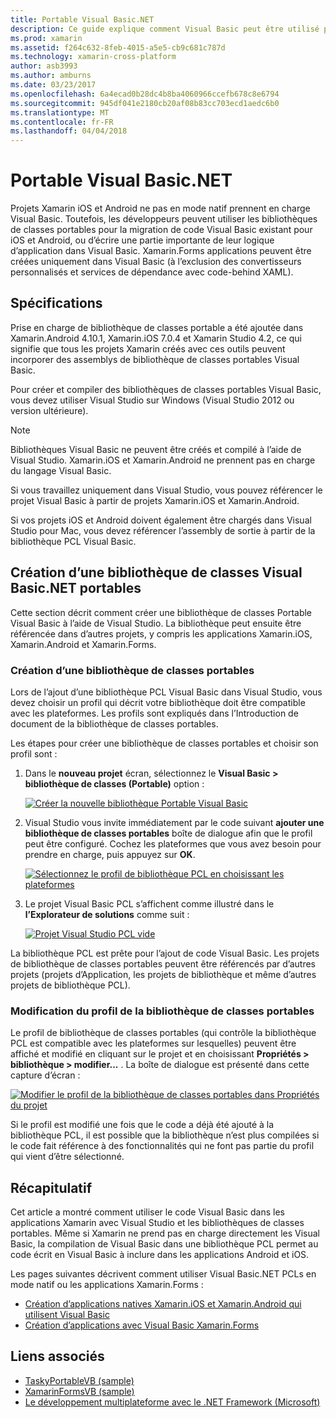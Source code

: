 ```yaml
---
title: Portable Visual Basic.NET
description: Ce guide explique comment Visual Basic peut être utilisé pour écrire des projets de bibliothèque de classes Portable (PCL) qui peuvent être utilisés dans les solutions ciblant Xamarin.iOS et Xamarin.Android.
ms.prod: xamarin
ms.assetid: f264c632-8feb-4015-a5e5-cb9c681c787d
ms.technology: xamarin-cross-platform
author: asb3993
ms.author: amburns
ms.date: 03/23/2017
ms.openlocfilehash: 6a4ecad0b28dc4b8ba4060966ccefb678c8e6794
ms.sourcegitcommit: 945df041e2180cb20af08b83cc703ecd1aedc6b0
ms.translationtype: MT
ms.contentlocale: fr-FR
ms.lasthandoff: 04/04/2018
---
```

# <a name="portable-visual-basicnet"></a>Portable Visual Basic.NET

Projets Xamarin iOS et Android ne pas en mode natif prennent en charge Visual Basic. Toutefois, les développeurs peuvent utiliser les bibliothèques de classes portables pour la migration de code Visual Basic existant pour iOS et Android, ou d’écrire une partie importante de leur logique d’application dans Visual Basic. Xamarin.Forms applications peuvent être créées uniquement dans Visual Basic (à l’exclusion des convertisseurs personnalisés et services de dépendance avec code-behind XAML).

## <a name="requirements"></a>Spécifications

Prise en charge de bibliothèque de classes portable a été ajoutée dans Xamarin.Android 4.10.1, Xamarin.iOS 7.0.4 et Xamarin Studio 4.2, ce qui signifie que tous les projets Xamarin créés avec ces outils peuvent incorporer des assemblys de bibliothèque de classes portables Visual Basic.

Pour créer et compiler des bibliothèques de classes portables Visual Basic, vous devez utiliser Visual Studio sur Windows (Visual Studio 2012 ou version ultérieure).

> [!NOTE]
> Bibliothèques Visual Basic ne peuvent être créés et compilé à l’aide de Visual Studio. Xamarin.iOS et Xamarin.Android ne prennent pas en charge du langage Visual Basic.
>
> Si vous travaillez uniquement dans Visual Studio, vous pouvez référencer le projet Visual Basic à partir de projets Xamarin.iOS et Xamarin.Android.
>
> Si vos projets iOS et Android doivent également être chargés dans Visual Studio pour Mac, vous devez référencer l’assembly de sortie à partir de la bibliothèque PCL Visual Basic.


## <a name="creating-a-visual-basicnet-pcl"></a>Création d’une bibliothèque de classes Visual Basic.NET portables

Cette section décrit comment créer une bibliothèque de classes Portable Visual Basic à l’aide de Visual Studio.
La bibliothèque peut ensuite être référencée dans d’autres projets, y compris les applications Xamarin.iOS, Xamarin.Android et Xamarin.Forms.

### <a name="creating-a-pcl"></a>Création d’une bibliothèque de classes portables

Lors de l’ajout d’une bibliothèque PCL Visual Basic dans Visual Studio, vous devez choisir un profil qui décrit votre bibliothèque doit être compatible avec les plateformes. Les profils sont expliqués dans l’Introduction de document de la bibliothèque de classes portables.

Les étapes pour créer une bibliothèque de classes portables et choisir son profil sont :

1.  Dans le **nouveau projet** écran, sélectionnez le **Visual Basic > bibliothèque de classes (Portable)** option :

    [![](images/image1-sml.png "Créer la nouvelle bibliothèque Portable Visual Basic")](images/image1.png#lightbox)

1.  Visual Studio vous invite immédiatement par le code suivant **ajouter une bibliothèque de classes portables** boîte de dialogue afin que le profil peut être configuré. Cochez les plateformes que vous avez besoin pour prendre en charge, puis appuyez sur **OK**.

    [![](images/image2-sml.png "Sélectionnez le profil de bibliothèque PCL en choisissant les plateformes")](images/image2.png#lightbox)

1.  Le projet Visual Basic PCL s’affichent comme illustré dans le **l’Explorateur de solutions** comme suit :

    [![](images/image3-sml.png "Projet Visual Studio PCL vide")](images/image3.png#lightbox)


La bibliothèque PCL est prête pour l’ajout de code Visual Basic. Les projets de bibliothèque de classes portables peuvent être référencés par d’autres projets (projets d’Application, les projets de bibliothèque et même d’autres projets de bibliothèque PCL).

### <a name="editing-the-pcl-profile"></a>Modification du profil de la bibliothèque de classes portables

Le profil de bibliothèque de classes portables (qui contrôle la bibliothèque PCL est compatible avec les plateformes sur lesquelles) peuvent être affiché et modifié en cliquant sur le projet et en choisissant **Propriétés > bibliothèque > modifier...** . La boîte de dialogue est présenté dans cette capture d’écran :

 [![](images/image4-sml.png "Modifier le profil de la bibliothèque de classes portables dans Propriétés du projet")](images/image4.png#lightbox)

Si le profil est modifié une fois que le code a déjà été ajouté à la bibliothèque PCL, il est possible que la bibliothèque n’est plus compilées si le code fait référence à des fonctionnalités qui ne font pas partie du profil qui vient d’être sélectionné.


## <a name="summary"></a>Récapitulatif

Cet article a montré comment utiliser le code Visual Basic dans les applications Xamarin avec Visual Studio et les bibliothèques de classes portables. Même si Xamarin ne prend pas en charge directement les Visual Basic, la compilation de Visual Basic dans une bibliothèque PCL permet au code écrit en Visual Basic à inclure dans les applications Android et iOS.

Les pages suivantes décrivent comment utiliser Visual Basic.NET PCLs en mode natif ou les applications Xamarin.Forms :

- [Création d’applications natives Xamarin.iOS et Xamarin.Android qui utilisent Visual Basic](native-apps.md)
- [Création d’applications avec Visual Basic Xamarin.Forms](xamarin-forms.md)


## <a name="related-links"></a>Liens associés

- [TaskyPortableVB (sample)](https://github.com/xamarin/mobile-samples/tree/master/VisualBasic/TaskyPortableVB)
- [XamarinFormsVB (sample)](https://github.com/xamarin/mobile-samples/tree/master/VisualBasic/XamarinFormsVB)
- [Le développement multiplateforme avec le .NET Framework (Microsoft)](http://msdn.microsoft.com/en-us/library/gg597391(v=vs.110).aspx)